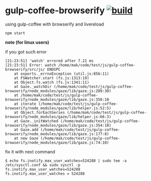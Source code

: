 gulp-coffee-browserify [![build](https://travis-ci.org/daggerok/gulp-coffee-browserify.svg?branch=master)](https://travis-ci.org/daggerok/gulp-coffee-browserify)
=============

using gulp-coffee with browserify and livereload

```shell
npm start
```

**note (for linux users)**

if you got such error

```shell
[21:23:51] 'watch' errored after 7.21 ms
[21:23:51] Error: watch /home/mak/code/test/js/gulp-coffee-browserify/src/js/ ENOSPC
    at exports._errnoException (util.js:856:11)
    at FSWatcher.start (fs.js:1313:19)
    at Object.fs.watch (fs.js:1341:11)
    at Gaze._watchDir (/home/mak/code/test/js/gulp-coffee-browserify/node_modules/gaze/lib/gaze.js:289:30)
    at /home/mak/code/test/js/gulp-coffee-browserify/node_modules/gaze/lib/gaze.js:358:10
    at iterate (/home/mak/code/test/js/gulp-coffee-browserify/node_modules/gaze/lib/helper.js:52:5)
    at Object.forEachSeries (/home/mak/code/test/js/gulp-coffee-browserify/node_modules/gaze/lib/helper.js:66:3)
    at Gaze._initWatched (/home/mak/code/test/js/gulp-coffee-browserify/node_modules/gaze/lib/gaze.js:354:10)
    at Gaze.add (/home/mak/code/test/js/gulp-coffee-browserify/node_modules/gaze/lib/gaze.js:177:8)
    at new Gaze (/home/mak/code/test/js/gulp-coffee-browserify/node_modules/gaze/lib/gaze.js:74:10)
```

fix it with next command

```shell
$ echo fs.inotify.max_user_watches=524288 | sudo tee -a /etc/sysctl.conf && sudo sysctl -p
fs.inotify.max_user_watches=524288
fs.inotify.max_user_watches = 524288
```
